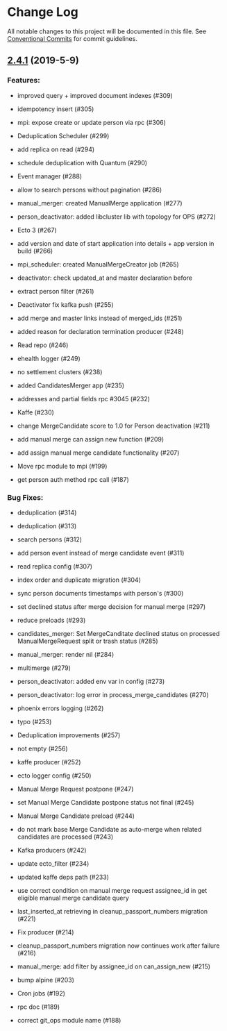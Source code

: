 # Change Log

All notable changes to this project will be documented in this file.
See [Conventional Commits](Https://conventionalcommits.org) for commit guidelines.

<!-- changelog -->

## [2.4.1](https://github.com/edenlabllc/mpi.api/compare/2.4.1...2.4.1) (2019-5-9)




### Features:

* improved query + improved document indexes (#309)

* idempotency insert (#305)

* mpi: expose create or update person via rpc (#306)

* Deduplication Scheduler (#299)

* add replica on read (#294)

* schedule deduplication with Quantum  (#290)

* Event manager (#288)

* allow to search persons without pagination (#286)

* manual_merger: created ManualMerge application (#277)

* person_deactivator: added libcluster lib with topology for OPS (#272)

* Ecto 3 (#267)

* add version and date of start application into details + app version in build (#266)

* mpi_scheduler: created ManualMergeCreator job (#265)

* deactivator: check updated_at and master declaration before

* extract person filter (#261)

* Deactivator fix kafka push (#255)

* add merge and master links instead of merged_ids (#251)

* added reason for declaration termination producer (#248)

* Read repo (#246)

* ehealth logger (#249)

* no settlement clusters (#238)

* added CandidatesMerger app (#235)

* addresses and partial fields rpc #3045 (#232)

* Kaffe (#230)

* change MergeCandidate score to 1.0 for Person deactivation (#211)

* add manual merge can assign new function (#209)

* add assign manual merge candidate functionality (#207)

* Move rpc module to mpi (#199)

* get person auth method rpc call (#187)

### Bug Fixes:

* deduplication (#314)

* deduplication (#313)

* search persons (#312)

* add person event instead of merge candidate event (#311)

* read replica config (#307)

* index order and duplicate migration (#304)

* sync person documents timestamps with person's (#300)

* set declined status after merge decision for manual merge (#297)

* reduce preloads (#293)

* candidates_merger: Set MergeCanditate declined status on processed ManualMergeRequest split or trash status (#285)

* manual_merger: render nil (#284)

* multimerge (#279)

* person_deactivator: added env var in config (#273)

* person_deactivator: log error in process_merge_candidates (#270)

* phoenix errors logging (#262)

* typo (#253)

* Deduplication improvements (#257)

* not empty (#256)

* kaffe producer (#252)

* ecto logger config (#250)

* Manual Merge Request postpone (#247)

* set Manual Merge Candidate postpone status not final (#245)

* Manual Merge Candidate preload (#244)

* do not mark base Merge Candidate as auto-merge when related candidates are processed (#243)

* Kafka producers (#242)

* update ecto_filter (#234)

* updated kaffe deps path (#233)

* use correct condition on manual merge request assignee_id in get eligible manual merge candidate query

* last_inserted_at retrieving in cleanup_passport_numbers migration (#221)

* Fix producer (#214)

* cleanup_passport_numbers migration now continues work after failure (#216)

* manual_merge: add filter by assignee_id on can_assign_new (#215)

* bump alpine (#203)

* Cron jobs (#192)

* rpc doc (#189)

* correct git_ops module name (#188)
